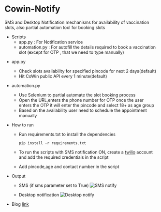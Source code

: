 # Cowin-Notify
SMS and Desktop Notification mechanisms for availability of vaccination slots, also partial automation tool for booking slots

- Scripts
	-	app.py        : For Notification service
	-	automation.py : For autofill the details required to book a vaccination slot (except for OTP , that we need to type manually)

* app.py 
	* Check slots availability for specified pincode for next 2 days(default)
	* Hit CoWin public API every 1 minute(default)

* automation.py
	* Use Selenium to partial automate the slot booking process
	* Open the URL,enters the phone number for OTP once the user enters the OTP it will enter the pincode and select 18+ as age group
	* Based on the availability user need to schedule the appointment manually

* How to run
	* Run requirements.txt to install the dependencies

		` pip install -r requirements.txt `

	* To run the scripts with SMS notification ON, create a [twilio](https://www.twilio.com/referral/BCRLIu) account and add the required credentials in the script
	* Add pincode,age and contact number in the script

* Output
	
	* SMS (if sms parameter set to True)
	![SMS notify](../main/imgs/sms.png)

	* Desktop notification
	![Desktop notify](../main/imgs/desktop.png)

* Blog [link](https://www.analyticsvidhya.com/blog/2021/06/cowin-notify-c-build-notification-service-for-availability-of-vaccination-slots/)
